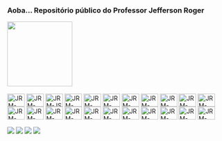 ### Aoba... Repositório público do Professor Jefferson Roger
<div align="">
  <a href="https://github.com/jeffersonrmoreira">
  <img height="150em" src="https://github-readme-stats.vercel.app/api?username=jeffersonrmoreira&show_icons=true&theme=dracula&include_all_commits=true&count_private=true">
    </div>
<div style="display: inline_block"><br>
  <a href="INFONET/tabela/atividade.pdf">
  <img align="center" alt="JRM-HTML" height="30" width="40" src="https://cdn.jsdelivr.net/gh/devicons/devicon/icons/html5/html5-original.svg"></a>
  <img align="center" alt="JRM-CSS3" height="30" width="40" src="https://cdn.jsdelivr.net/gh/devicons/devicon/icons/css3/css3-original.svg">
  <img align="center" alt="JRM-JS" height="30" width="40" src="https://cdn.jsdelivr.net/gh/devicons/devicon/icons/javascript/javascript-original.svg" />
  <img align="center" alt="JRM-PHP" height="30" width="40" src="https://cdn.jsdelivr.net/gh/devicons/devicon/icons/php/php-original.svg" />
  <img align="center" alt="JRM-Python" height="30" width="40"  src="https://cdn.jsdelivr.net/gh/devicons/devicon/icons/python/python-original.svg">
  <img align="center" alt="JRM-Android" height="30" width="40" src="https://cdn.jsdelivr.net/gh/devicons/devicon/icons/androidstudio/androidstudio-original.svg">
  <img align="center" alt="JRM-JAVA" height="30" width="40" src="https://cdn.jsdelivr.net/gh/devicons/devicon/icons/java/java-original-wordmark.svg">
  <img align="center" alt="JRM-MySQL" height="30" width="40" src="https://cdn.jsdelivr.net/gh/devicons/devicon/icons/mysql/mysql-original-wordmark.svg">
  <img align="center" alt="JRM-Apple" height="30" width="40" src="https://cdn.jsdelivr.net/gh/devicons/devicon/icons/apple/apple-original.svg">
  <img align="center" alt="JRM-MS-DOS" height="30" width="40" src="https://cdn.jsdelivr.net/gh/devicons/devicon/icons/msdos/msdos-original.svg">
  <img align="center" alt="JRM-Linux" height="30" width="40" src="https://cdn.jsdelivr.net/gh/devicons/devicon/icons/linux/linux-original.svg">
  <img align="center" alt="JRM-Suse" height="30" width="40" src="https://cdn.jsdelivr.net/gh/devicons/devicon/icons/opensuse/opensuse-original-wordmark.svg">
  <img align="center" alt="JRM-Debian" height="30" width="40" src="https://cdn.jsdelivr.net/gh/devicons/devicon/icons/debian/debian-original-wordmark.svg">
  <img align="center" alt="JRM-RedHat" height="30" width="40" src="https://cdn.jsdelivr.net/gh/devicons/devicon/icons/redhat/redhat-original-wordmark.svg">
  <img align="center" alt="JRM-Fedora" height="30" width="40" src="https://cdn.jsdelivr.net/gh/devicons/devicon/icons/fedora/fedora-original.svg" />
  <img align="center" alt="JRM-CentOS" height="30" width="40" src="https://cdn.jsdelivr.net/gh/devicons/devicon/icons/centos/centos-original-wordmark.svg">
  <img align="center" alt="JRM-Ubuntu" height="30" width="40" src="https://cdn.jsdelivr.net/gh/devicons/devicon/icons/ubuntu/ubuntu-plain-wordmark.svg">
  <img align="center" alt="JRM-AWS" height="30" width="40" src="https://cdn.jsdelivr.net/gh/devicons/devicon/icons/amazonwebservices/amazonwebservices-original-wordmark.svg">
  <img align="center" alt="JRM-Azure" height="30" width="40" src="https://cdn.jsdelivr.net/gh/devicons/devicon/icons/azure/azure-original-wordmark.svg">
  <img align="center" alt="JRM-GCP" height="30" width="40" src="https://cdn.jsdelivr.net/gh/devicons/devicon/icons/googlecloud/googlecloud-original.svg">
  <img align="center" alt="JRM-Raspberry" height="30" width="40" src="https://cdn.jsdelivr.net/gh/devicons/devicon/icons/raspberrypi/raspberrypi-original.svg">
  <img align="center" alt="JRM-Arduino" height="30" width="40" src="https://cdn.jsdelivr.net/gh/devicons/devicon/icons/arduino/arduino-original-wordmark.svg">
  </div>
<!-- ## -->
<br>
<div> 
  <a href="https://www.linkedin.com/in/jeffersonrmoreira" target="_blank"><img src="https://img.shields.io/badge/-LinkedIn-%230077B5?style=for-the-badge&logo=linkedin&logoColor=white" target="_blank"></a>
  <a href="https://instagram.com/jeffersonrmoreira" target="_blank"><img src="https://img.shields.io/badge/-Instagram-%23E4405F?style=for-the-badge&logo=instagram&logoColor=white" target="_blank"></a>  
  <a href = "mailto:jefferson.rmoreira@gmail.com"><img src="https://img.shields.io/badge/-Gmail-%23333?style=for-the-badge&logo=gmail&logoColor=white" target="_blank"></a>
   <a href = "mailto:jefferson.rmoreira@outlook.com"><img src="https://img.shields.io/badge/Microsoft_Outlook-0078D4?style=for-the-badge&logo=microsoft-outlook&logoColor=white" target="_blank"></a>
</div>


